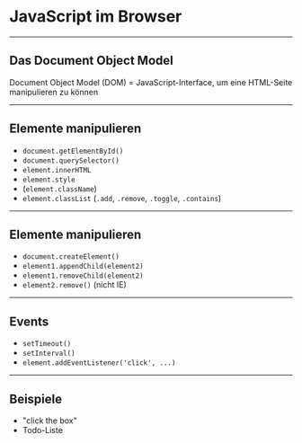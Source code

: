 # JavaScript im Browser

---

## Das Document Object Model

Document Object Model (DOM) = JavaScript-Interface, um eine HTML-Seite manipulieren zu können

---

## Elemente manipulieren

- `document.getElementById()`
- `document.querySelector()`
- `element.innerHTML`
- `element.style`
- (`element.className`)
- `element.classList` (`.add`, `.remove`, `.toggle`, `.contains`)

---

## Elemente manipulieren

- `document.createElement()`
- `element1.appendChild(element2)`
- `element1.removeChild(element2)`
- `element2.remove()` (nicht IE)

---

## Events

- `setTimeout()`
- `setInterval()`
- `element.addEventListener('click', ...)`

---

## Beispiele

- "click the box"
- Todo-Liste
